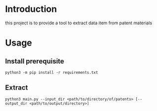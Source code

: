 # Introduction

this project is to provide a tool to extract data item from patent materials

# Usage

## Install prerequisite

```shell
python3 -m pip install -r requirements.txt
```

## Extract

```shell
python3 main.py --input_dir <path/to/directory/of/patents> [--output_dir <path/to/output/directory>]
```

